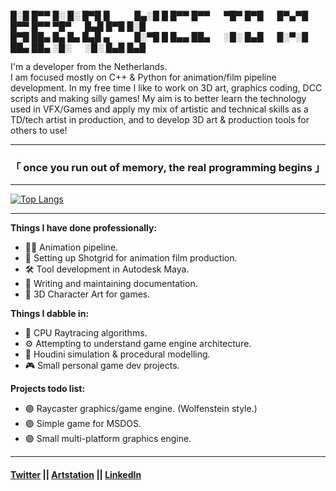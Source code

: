 █░█ █▀▀ █░ █░ █▀█ █      █▄░█ █ █▀▀ █▀▀   ▀█▀ █▀█   █▀▄▀█ █▀▀ █▀▀ ▀█▀   █▄█ █▀█ █░█     
█▀█ ██▄ █▄ █▄ █▄█ ▄      █░▀█ █ █▄▄ ██▄   ░█░ █▄█   █░▀░█ ██▄ ██▄ ░█░   ░█░ █▄█ █▄█

I'm a developer from the Netherlands.  
I am focused mostly on C++ & Python for animation/film pipeline development.
In my free time I like to work on 3D art, graphics coding, DCC scripts and making silly games!
My aim is to better learn the technology used in VFX/Games and apply my mix of artistic and technical skills as a TD/tech artist in production, and to develop 3D art & production tools for others to use!

---

### 「 once you run out of memory, the real programming begins 」

---

[![Top Langs](https://github-readme-stats.vercel.app/api/top-langs/?username=MaxineCodes&layout=compact&theme=omni)](https://github.com/anuraghazra/github-readme-stats)

---

**Things I have done professionally:**  
- 🏃🏼 Animation pipeline.  
- 📸 Setting up Shotgrid for animation film production.  
- 🛠 Tool development in Autodesk Maya.  
- 📖 Writing and maintaining documentation.  
- 🎨 3D Character Art for games.  

**Things I dabble in:**
- 📐 CPU Raytracing algorithms.
- ⚙️ Attempting to understand game engine architecture.
- 🌊 Houdini simulation & procedural modelling.
- 🎮 Small personal game dev projects.

**Projects todo list:**
- 🟣 Raycaster graphics/game engine. (Wolfenstein style.)
- 🟣 Simple game for MSDOS.
- 🟣 Small multi-platform graphics engine.


---

#### [Twitter](https://twitter.com/MaxineCodes) || [Artstation](https://www.artstation.com/maxine3d) || [LinkedIn](https://www.linkedin.com/in/maxinemeijboom/)
